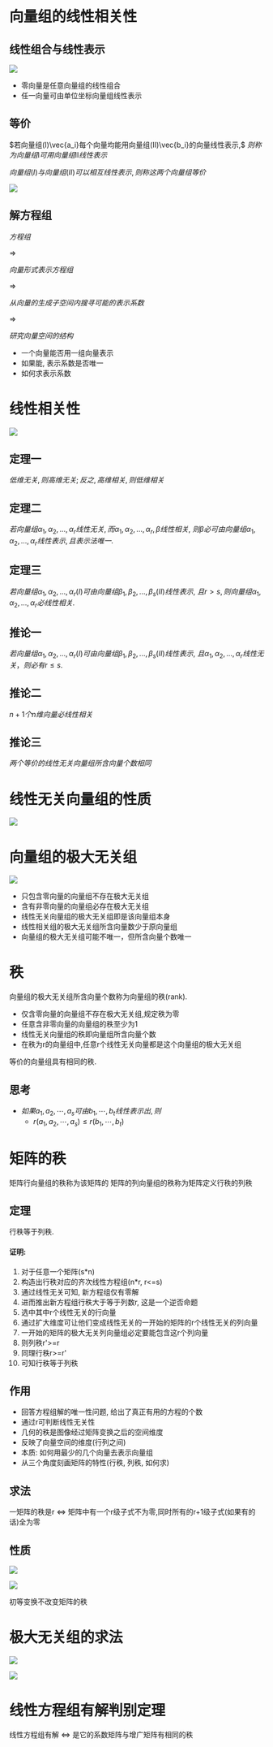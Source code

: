 # 向量组的线性相关性

## 线性组合与线性表示

![](./image/2020-11-25-08-20-46.png)

* 零向量是任意向量组的线性组合
* 任一向量可由单位坐标向量组线性表示

## 等价

$若向量组(I)\vec{a_i}每个向量均能用向量组(II)\vec{b_i}的向量线性表示,$
$则称为向量组Ⅰ可用向量组Ⅱ线性表示$

$向量组(I)与向量组(II)可以相互线性表示,则称这两个向量组等价$

![](./image/2020-11-25-08-36-49.png)

## 解方程组

$方程组$

$\Rightarrow$

$向量形式表示方程组$

$\Rightarrow$

$从向量的生成子空间内搜寻可能的表示系数$

$\Rightarrow$

$研究向量空间的结构$

* 一个向量能否用一组向量表示
* 如果能, 表示系数是否唯一
* 如何求表示系数

# 线性相关性

![](./image/2020-11-25-09-05-38.png)

## 定理一

$低维无关,则高维无关;反之,高维相关,则低维相关$

## 定理二

$若向量组α_1,α_2,...,α_r线性无关,而α_1,α_2,...,α_r,β线性相关,$
$则β必可由向量组α_1,α_2,...,α_r线性表示,且表示法唯一.$

## 定理三

$若向量组α_1,α_2,...,α_r(I)可由向量组β_1,β_2,...,β_s(II)线性表示,$
$且r>s,则向量组α_1,α_2,...,α_r必线性相关.$

## 推论一

$若向量组α_1,α_2,...,α_r(I)可由向量组β_1,β_2,...,β_s(II)线性表示,$
$且α_1,α_2,...,α_r线性无关，则必有r≤s.$

## 推论二

$n+1个n维向量必线性相关$

## 推论三

$两个等价的线性无关向量组所含向量个数相同$

# 线性无关向量组的性质

![](./image/2020-11-25-09-50-36.png)


# 向量组的极大无关组

![](./image/2020-11-30-08-25-03.png)

* 只包含零向量的向量组不存在极大无关组
* 含有非零向量的向量组必存在极大无关组
* 线性无关向量组的极大无关组即是该向量组本身
* 线性相关组的极大无关组所含向量数少于原向量组
* 向量组的极大无关组可能不唯一，但所含向量个数唯一

# 秩

向量组的极大无关组所含向量个数称为向量组的秩(rank).

* 仅含零向量的向量组不存在极大无关组,规定秩为零
* 任意含非零向量的向量组的秩至少为1
* 线性无关向量组的秩即向量组所含向量个数
* 在秩为r的向量组中,任意r个线性无关向量都是这个向量组的极大无关组

等价的向量组具有相同的秩.

## 思考

* $如果a_1,a_2,\cdots,a_s可由b_1,\cdots,b_t线性表示出, 则$
  * $r(a_1,a_2,\cdots,a_s)\leq r(b_1,\cdots,b_t)$

# 矩阵的秩

矩阵行向量组的秩称为该矩阵的
矩阵的列向量组的秩称为矩阵定义行秩的列秩

## 定理

行秩等于列秩.

#### 证明:

1. 对于任意一个矩阵(s*n)
2. 构造出行秩对应的齐次线性方程组(n*r, r<=s)
3. 通过线性无关可知, 新方程组仅有零解
4. 进而推出新方程组行秩大于等于列数r, 这是一个逆否命题
5. 选中其中r个线性无关的行向量
6. 通过扩大维度可让他们变成线性无关的一开始的矩阵的r个线性无关的列向量
7. 一开始的矩阵的极大无关列向量组必定要能包含这r个列向量
8. 则列秩r'>=r
9. 同理行秩r>=r'
10. 可知行秩等于列秩

## 作用

* 回答方程组解的唯一性问题, 给出了真正有用的方程的个数
* 通过r可判断线性无关性
* 几何的秩是图像经过矩阵变换之后的空间维度
* 反映了向量空间的维度(行列之间)
* 本质: 如何用最少的几个向量去表示向量组
* 从三个角度刻画矩阵的特性(行秩, 列秩, 如何求)

## 求法

一矩阵的秩是r
⇔
矩阵中有一个r级子式不为零,同时所有的r+1级子式(如果有的话)全为零

## 性质

![](./image/2020-11-30-09-46-41.png)

![](./image/2020-11-30-09-47-33.png)

初等变换不改变矩阵的秩

# 极大无关组的求法

![](./image/2020-12-02-08-10-55.png)

![](./image/2020-12-02-08-12-05.png)

# 线性方程组有解判别定理

线性方程组有解
⇔
是它的系数矩阵与增广矩阵有相同的秩